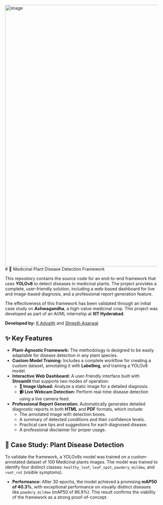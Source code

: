 <img width="1919" height="861" alt="image" src="https://github.com/user-attachments/assets/1de41b07-a269-4bc7-82ae-a855456f20a5" /># 🌿 Medicinal Plant Disease Detection Framework

This repository contains the source code for an end-to-end framework that uses **YOLOv8** to detect diseases in medicinal plants. The project provides a complete, user-friendly solution, including a web-based dashboard for live and image-based diagnosis, and a professional report generation feature.

The effectiveness of this framework has been validated through an initial case study on **Ashwagandha**, a high-value medicinal crop. This project was developed as part of an AI/ML internship at **IIIT Hyderabad**.

**Developed by:** [K Advaith](https://github.com/KambhampatiAdvaith) and [Shresth Agarwal](https://github.com/Shresth-Agarwal)

## ✨ Key Features

- **Plant-Agnostic Framework:** The methodology is designed to be easily adaptable for disease detection in any plant species.
- **Custom Model Training:** Includes a complete workflow for creating a custom dataset, annotating it with **LabelImg**, and training a YOLOv8 model.
- **Interactive Web Dashboard:** A user-friendly interface built with **Streamlit** that supports two modes of operation:
    - **📁 Image Upload:** Analyze a static image for a detailed diagnosis.
    - **📹 Live Webcam Detection:** Perform real-time disease detection using a live camera feed.
- **Professional Report Generation:** Automatically generates detailed diagnostic reports in both **HTML** and **PDF** formats, which include:
    - The annotated image with detection boxes.
    - A summary of detected conditions and their confidence levels.
    - Practical care tips and suggestions for each diagnosed disease.
    - A professional disclaimer for proper usage.

## 📂 Case Study: Plant Disease Detection

To validate the framework, a YOLOv8s model was trained on a custom-annotated dataset of 100 Medicinal plants images. The model was trained to identify four distinct classes: `healthy_leaf`, `leaf_spot`, `powdery_mildew`, and `root_rot` (visible symptoms).

- **Performance:** After 30 epochs, the model achieved a promising **mAP50 of 40.3%**, with exceptional performance on visually distinct diseases like `powdery_mildew` (mAP50 of 86.9%). This result confirms the viability of the framework as a strong proof-of-concept.


